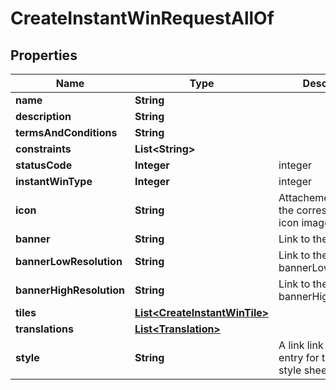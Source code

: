 

# CreateInstantWinRequestAllOf


## Properties

Name | Type | Description | Notes
------------ | ------------- | ------------- | -------------
**name** | **String** |  | 
**description** | **String** |  |  [optional]
**termsAndConditions** | **String** |  |  [optional]
**constraints** | **List&lt;String&gt;** |  |  [optional]
**statusCode** | **Integer** | integer |  [optional]
**instantWinType** | **Integer** | integer |  [optional]
**icon** | **String** | Attachement id for the corresponding icon image. |  [optional]
**banner** | **String** | Link to the banner |  [optional]
**bannerLowResolution** | **String** | Link to the bannerLowResolution |  [optional]
**bannerHighResolution** | **String** | Link to the bannerHighResolution |  [optional]
**tiles** | [**List&lt;CreateInstantWinTile&gt;**](CreateInstantWinTile.md) |  |  [optional]
**translations** | [**List&lt;Translation&gt;**](Translation.md) |  |  [optional]
**style** | **String** | A link link to the cms entry for this objects style sheet |  [optional]



